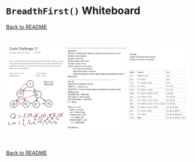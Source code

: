 # `BreadthFirst()` Whiteboard
[Back to README](./../README.md#breadthfirst)

<br>

![append whiteboard](./../assets/breadth-first.png)

<br>

[Back to README](./../README.md#breadthfirst)